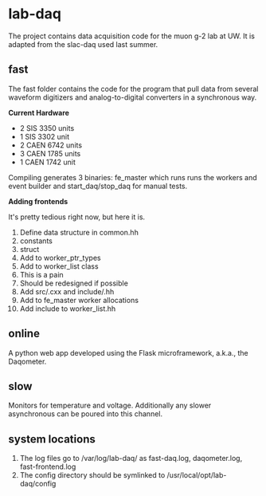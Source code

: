 lab-daq
===

The project contains data acquisition code for the muon g-2 lab at UW.  It is adapted from the slac-daq used last summer.

fast
---

The fast folder contains the code for the program that pull data from several waveform digitizers and analog-to-digital converters in a synchronous way.

**Current Hardware**
* 2 SIS 3350 units
* 1 SIS 3302 unit
* 2 CAEN 6742 units
* 3 CAEN 1785 units
* 1 CAEN 1742 unit

Compiling generates 3 binaries: fe_master which runs runs the workers and event builder and start_daq/stop_daq for manual tests.

**Adding frontends**

It's pretty tedious right now, but here it is.

1. Define data structure in common.hh
1. constants
1. struct
1. Add to worker_ptr_types
1. Add to worker_list class
1. This is a pain
1. Should be redesigned if possible
1. Add src/<front-end>.cxx and include/<frontend-end>.hh
1. Add to fe_master worker allocations
1. Add include to worker_list.hh

online
---

A python web app developed using the Flask microframework, a.k.a., the Daqometer.

slow
---

Monitors for temperature and voltage. Additionally any slower asynchronous can be poured into this channel.

system locations
---

1. The log files go to /var/log/lab-daq/ as fast-daq.log, daqometer.log, fast-frontend.log
2. The config directory should be symlinked to /usr/local/opt/lab-daq/config
